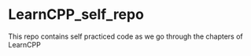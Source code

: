 # LearnCPP_self_repo
This repo contains self practiced code as we go through the chapters of LearnCPP
